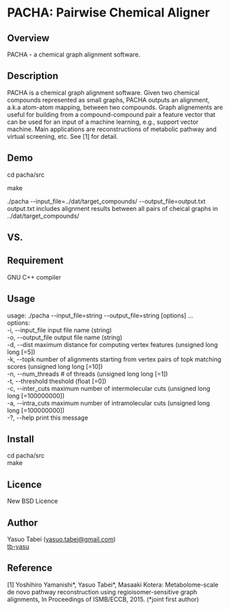 PACHA: Pairwise Chemical Aligner
====

## Overview
PACHA - a chemical graph alignment software. 

## Description
PACHA is a chemical graph alignment software. Given two chemical compounds represented as small graphs,
PACHA outputs an alignment, a.k.a atom-atom mapping, between two compounds. Graph alignements are useful
for building from a compound-compound pair a feature vector that can be used for an input of a machine learning,
e.g., support vector machine. Main applications are reconstructions of metabolic pathway and virtual screening, etc.
See [1] for detail. 

## Demo

cd pacha/src

make

./pacha --input_file=../dat/target_compounds/ --output_file=output.txt  
output.txt includes alignment results between all pairs of cheical graphs in ../dat/target_compounds/

## VS. 

## Requirement

GNU C++ compiler

## Usage
usage: ./pacha --input_file=string --output_file=string [options] ...  
options:  
  -i, --input_file     input file name (string)  
  -o, --output_file    output file name (string)  
  -d, --dist           maximum distance for computing vertex features (unsigned long long [=5])  
  -k, --topk           number of alignments starting from vertex pairs of topk matching scores (unsigned long long [=10])  
  -n, --num_threads    # of threads (unsigned long long [=1])  
  -t, --threshold      theshold (float [=0])  
  -c, --inter_cuts     maximum number of intermolecular cuts (unsigned long long [=100000000])  
  -a, --intra_cuts     maximum number of intramolecular cuts (unsigned long long [=100000000])  
  -?, --help           print this message  

## Install

cd pacha/src  
make

## Licence

New BSD Licence

## Author

Yasuo Tabei (yasuo.tabei@gmail.com)  
[tb-yasu](https://github.com/tb-yasu)

## Reference
[1] Yoshihiro Yamanishi*, Yasuo Tabei*, Masaaki Kotera: Metabolome-scale de novo pathway reconstruction using regioisomer-sensitive graph alignments, In Proceedings of ISMB/ECCB, 2015. (*joint first author)